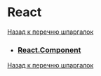 # React

[Назад к перечню шпаргалок][back]

- ### [React.Component](react-component.md)

[Назад к перечню шпаргалок][back]

[back]: <https://teratron.github.io/cheatsheet/> "Назад к перечню шпаргалок"
